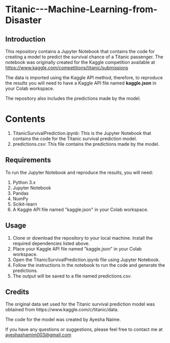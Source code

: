 <h1>Titanic---Machine-Learning-from-Disaster</h1>


<h2>Introduction</h2>
This repository contains a Jupyter Notebook that contains the code for creating a model to predict the survival chance of a Titanic passenger. The notebook was originally created for the Kaggle competition available at <a href="https://www.kaggle.com/competitions/titanic/submissions">https://www.kaggle.com/competitions/titanic/submissions</a>

The data is imported using the Kaggle API method, therefore, to reproduce the results you will need to have a Kaggle API file named <strong>kaggle.json</strong> in your Colab workspace.

The repository also includes the predictions made by the model.


<h1>Contents</h2>
<ol>
<li>TitanicSurvivalPrediction.ipynb: This is the Jupyter Notebook that contains the code for the Titanic survival prediction model.</li>
<li>predictions.csv: This file contains the predictions made by the model.</li>
</ol>


<h2>Requirements</h2>
To run the Jupyter Notebook and reproduce the results, you will need:

<ol>
<li>Python 3.x</li>
<li>Jupyter Notebook</li>
<li>Pandas</li>
<li>NumPy</li>
<li>Scikit-learn</li>
<li>A Kaggle API file named "kaggle.json" in your Colab workspace.</li>
</ol>


<h2>Usage</h2>
<ol>
<li>Clone or download the repository to your local machine.
Install the required dependencies listed above.</li>
<li> Place your Kaggle API file named "kaggle.json" in your Colab workspace.</li>
<li> Open the TitanicSurvivalPrediction.ipynb file using Jupyter Notebook.</li>
<li> Follow the instructions in the notebook to run the code and generate the predictions.</li>
<li> The output will be saved to a file named predictions.csv.</li>
</ol>

<h2>Credits</h2>
The original data set used for the Titanic survival prediction model was obtained from <a>https://www.kaggle.com/c/titanic/data.</a>

The code for the model was created by Ayesha Naime.

If you have any questions or suggestions, please feel free to contact me at <a>ayeshashamim003@gmail.com</a>


